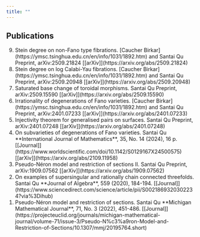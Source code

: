 ```yaml
---
title: ""
---
```


Publications
-------

<ol reversed>

<li> Stein degree on non-Fano type fibrations.    
   [Caucher Birkar](https://ymsc.tsinghua.edu.cn/en/info/1031/1892.htm) and Santai Qu    
   Preprint, arXiv:2509.21824 [[arXiv]](https://arxiv.org/abs/2509.21824) </li>

<li> Stein degree on log Calabi-Yau fibrations.    
   [Caucher Birkar](https://ymsc.tsinghua.edu.cn/en/info/1031/1892.htm) and Santai Qu    
   Preprint, arXiv:2509.20948 [[arXiv]](https://arxiv.org/abs/2509.20948) </li>

<li> Saturated base change of toroidal morphisms.    
   Santai Qu       
   Preprint, arXiv:2509.15590 [[arXiv]](https://arxiv.org/abs/2509.15590) </li>

<li> Irrationality of degenerations of Fano varieties.   
   [Caucher Birkar](https://ymsc.tsinghua.edu.cn/en/info/1031/1892.htm) and Santai Qu   
   Preprint, arXiv:2401.07233 [[arXiv]](https://arxiv.org/abs/2401.07233) </li>

<li> Injectivity theorem for generalised pairs on surfaces.   
   Santai Qu   
   Preprint, arXiv:2401.07248 [[arXiv]](https://arxiv.org/abs/2401.07248) </li>

<li> On subvarieties of degenerations of Fano varieties.  
   Santai Qu  
   **International Journal of Mathematics**, 35, No. 14 (2024), 16 p. [[Journal]](https://www.worldscientific.com/doi/10.1142/S0129167X24500575) [[arXiv]](https://arxiv.org/abs/2109.11958) </li>

<li> Pseudo-Néron model and restriction of sections II.  
   Santai Qu  
   Preprint, arXiv:1909.07562 [[arXiv]](https://arxiv.org/abs/1909.07562) </li>

<li> On examples of supersingular and rationally chain connected threefolds.  
    Santai Qu  
    **Journal of Algebra**, 559 (2020), 184-194. [[Journal]](https://www.sciencedirect.com/science/article/pii/S0021869320302234?via%3Dihub) </li>

<li> Pseudo-Néron model and restriction of sections.  
   Santai Qu   
   **Michigan Mathematical Journal**, 71, No. 3 (2022), 451-486. [[Journal]](https://projecteuclid.org/journals/michigan-mathematical-journal/volume-71/issue-3/Pseudo-N%c3%a9ron-Model-and-Restriction-of-Sections/10.1307/mmj/20195764.short) </li>


</ol>
